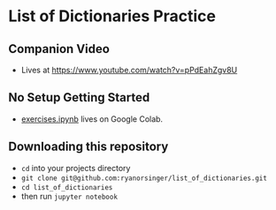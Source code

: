 # List of Dictionaries Practice

## Companion Video
- Lives at https://www.youtube.com/watch?v=pPdEahZgv8U

## No Setup Getting Started
- [exercises.ipynb](https://colab.research.google.com/github/ryanorsinger/list_of_dictionaries/blob/main/exercises.ipynb) lives on Google Colab.


## Downloading this repository
- `cd` into your projects directory
- `git clone git@github.com:ryanorsinger/list_of_dictionaries.git`
- `cd list_of_dictionaries`
- then run `jupyter notebook`
